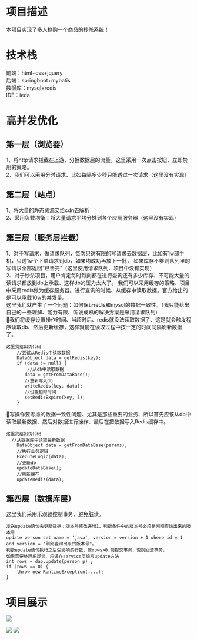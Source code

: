 # 项目描述
本项目实现了多人抢购一个商品的秒杀系统！  
# 技术栈
前端：html+css+jquery  
后端：springboot+mybatis  
数据库：mysql+redis  
IDE：ieda
# 高并发优化
## 第一层（浏览器）
1、将http请求拦截在上游、分担数据层的流量。这里采用一次点击按钮、立即禁用的策略。  
2、我们可以采用分时请求、比如每隔多少秒只能透过一次请求（这里没有实现） 
## 第二层（站点）
1、将大量的静态资源交给cdn去解析  
2、采用负载均衡：将大量请求平均分摊到各个应用服务器（这里没有实现）
## 第三层（服务层拦截）  
1、对于写请求，做请求队列，每次只透有限的写请求去数据层，比如有1w部手机，只透1w个下单请求到db，如果均成功再放下一批，
如果库存不够则队列里的写请求全部返回“已售完”（这里使用请求队列、项目中没有实现）  
2、对于秒杀项目，用户肯定每时每刻都在进行查询还有多少库存、不可能大量的读请求都放到db上承载、这样db的压力太大了。
我们可以采用缓存的策略、项目中采用redis做为缓存服务器。进行查询的时候、从缓存中读取数据。官方给出的是可以承载10w的并发量。  
这里我们就产生了一个问题：如何保证redis和mysql的数据一致性。（我只能给出自己的一些理解、能力有限、听说成熟的解决方案是采用请求队列）  
:memo:我们将缓存设置操作时间、当超时后、redis就没法读取数据了、这是就会触发程序读取db、然后更新缓存，这样就能在读取过程中按一定的时间间隔刷新数据了。
```
这里我给出伪代码
    //尝试从Redis中读取数据
    DataObject data = getRedis(key);
    if (data != null) {
        //从db中读取数据
       data = getFromDataBase();
       //重新写入db
       writeRedis(key, data);
       //设置超时时间
       setRedisExpire(key, 5);
    }
```
:memo:写操作要考虑的数据一致性问题、尤其是那些重要的业务、所以首先应该从db中读取最新数据、然后对数据进行操作、最后在把数据写入Redis缓存中。
```
这里我给出伪代码  
  //从数据库中读取最新数据
    DataObject data = getFromDataBase(params);
    //执行业务逻辑
    ExecuteLogic(data);
    //更新db
    updateDataBase();
    //刷新缓存
    updateRedis(data);
```
## 第四层（数据库层）
这里我们采用乐观锁控制事务、避免脏读。
```
发送update语句去更新数据：版本号修改递增1，判断条件中的版本号必须是刚刚查询出来的版本号
update person set name = 'java', version = version + 1 where id = 1 and version = "刚刚查询出来的版本号"。
判断update语句执行之后受影响的行数，若rows>0,则提交事务，否则回滚事务。  
如果需要处理乐观锁、应该在service层编写update方法  
int rows = dao.update(person p) ;  
if (rows == 0) {
    throw new RuntimeException(....);
}
```
# 项目展示
![](https://github.com/liugongding/seckill/blob/master/description/%E9%A6%96%E9%A1%B5.png)  

![](https://github.com/liugongding/seckill/blob/master/description/seckill.png)
![](https://github.com/liugongding/seckill/blob/master/description/seckillTrue.png)

